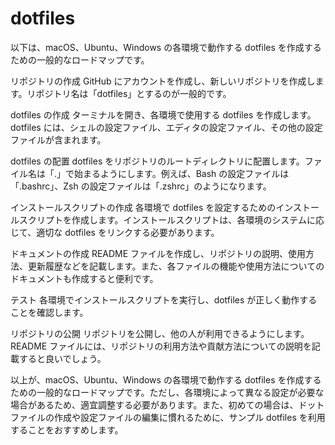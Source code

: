 # dotfiles

以下は、macOS、Ubuntu、Windows の各環境で動作する dotfiles を作成するための一般的なロードマップです。

リポジトリの作成
GitHub にアカウントを作成し、新しいリポジトリを作成します。リポジトリ名は「dotfiles」とするのが一般的です。

dotfiles の作成
ターミナルを開き、各環境で使用する dotfiles を作成します。dotfiles には、シェルの設定ファイル、エディタの設定ファイル、その他の設定ファイルが含まれます。

dotfiles の配置
dotfiles をリポジトリのルートディレクトリに配置します。ファイル名は「.」で始まるようにします。例えば、Bash の設定ファイルは「.bashrc」、Zsh の設定ファイルは「.zshrc」のようになります。

インストールスクリプトの作成
各環境で dotfiles を設定するためのインストールスクリプトを作成します。インストールスクリプトは、各環境のシステムに応じて、適切な dotfiles をリンクする必要があります。

ドキュメントの作成
README ファイルを作成し、リポジトリの説明、使用方法、更新履歴などを記載します。また、各ファイルの機能や使用方法についてのドキュメントも作成すると便利です。

テスト
各環境でインストールスクリプトを実行し、dotfiles が正しく動作することを確認します。

リポジトリの公開
リポジトリを公開し、他の人が利用できるようにします。README ファイルには、リポジトリの利用方法や貢献方法についての説明を記載すると良いでしょう。

以上が、macOS、Ubuntu、Windows の各環境で動作する dotfiles を作成するための一般的なロードマップです。ただし、各環境によって異なる設定が必要な場合があるため、適宜調整する必要があります。また、初めての場合は、ドットファイルの作成や設定ファイルの編集に慣れるために、サンプル dotfiles を利用することをおすすめします。
